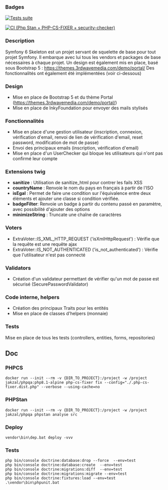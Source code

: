 ### Badges
[![Tests suite](https://github.com/Proglab/verhulst-erp/actions/workflows/tests.yml/badge.svg)](https://github.com/Proglab/verhulst-erp/actions/workflows/tests.yml)

[![CI (Php Stan + PHP-CS-FIXER + security-checker)](https://github.com/Proglab/verhulst-erp/actions/workflows/ci.yml/badge.svg)](https://github.com/Proglab/verhulst-erp/actions/workflows/ci.yml)


### Description

Symfony 6 Skeleton est un projet servant de squelette de base pour tout projet Symfony.
Il embarque avec lui tous les vendors et packages de base nécessaires à chaque projet.
Un design est également mis en place, basé sous Bootstrap 5 : https://themes.3rdwavemedia.com/demo/portal/
Des fonctionnalités ont également été implémentées (voir ci-dessous)

### Design

- Mise en place de Bootstrap 5 et du thème Portal (https://themes.3rdwavemedia.com/demo/portal/)
- Mise en place de InkyFoundation pour envoyer des mails stylisés

### Fonctionnalités

- Mise en place d'une gestion utilisateur (inscription, connexion, vérification d'email, renvoi de lien de vérification d'email, reset password, modification de mot de passe)
- Envoi des principaux emails (inscription, vérification d'email)
- Mise en place d'un UserChecker qui bloque les utilisateurs qui n'ont pas confirmé leur compte

### Extensions twig

- **sanitize** : Utilisation de sanitize_html pour contrer les fails XSS
- **countryName** : Renvoie le nom du pays en français à partir de l'ISO
- **isEgal** : Permet de faire une condition sur l'équivalence entre deux éléments et ajouter une classe si condition vérifiée.
- **badgeFilter**: Renvoie un badge à partir du contenu passé en paramètre, avec possibilité d'ajouter des options
- **minimizeString** : Truncate une chaîne de caractères


### Voters

- ExtraVoter::IS_XML_HTTP_REQUEST ('isXmlHttpRequest') : Vérifie que la requête est une requête ajax
- ExtraVoter::IS_NOT_AUTHENTICATED ('is_not_authenticated') : Vérifie que l'utilisateur n'est pas connecté


### Validators

- Création d'un validateur permettant de vérifier qu'un mot de passe est sécurisé (SecurePasswordValidator)

### Code interne, helpers

- Création des principaux Traits pour les entités
- Mise en place de classes d'helpers (monnaie)

### Tests

Mise en place de tous les tests (controllers, entities, forms, repositories)


## Doc

### PHPCS
```
docker run --init --rm -v {DIR_TO_PROJECT}:/project -w /project jakzal/phpqa:php8.1-alpine php-cs-fixer fix --config="./.php-cs-fixer.dist.php" --verbose --using-cache=no
```

### PHPStan
```
docker run --init --rm -v {DIR_TO_PROJECT}:/project -w /project jakzal/phpqa phpstan analyse src
```

### Deploy
```
vendor\bin\dep.bat deploy -vvv
```

### Tests
```
php bin/console doctrine:database:drop --force  --env=test
php bin/console doctrine:database:create  --env=test
php bin/console doctrine:migrations:diff  --env=test
php bin/console doctrine:migrations:migrate --env=test
php bin/console doctrine:fixtures:load --env=test
.\vendor\bin\phpunit.bat 
```